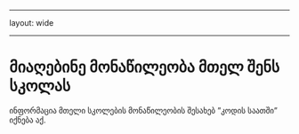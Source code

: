 * * *

layout: wide

* * *

# მიაღებინე მონაწილეობა მთელ შენს სკოლას

ინფორმაცია მთელი სკოლების მონაწილეობის შესახებ ”კოდის საათში” იქნება აქ.